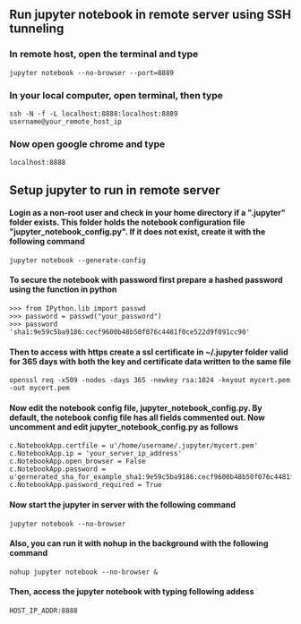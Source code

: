 ## Run jupyter notebook in remote server using SSH tunneling


### In remote host, open the terminal and type

 ```
 jupyter notebook --no-browser --port=8889
 ```
  
### In your local computer, open terminal, then type
  
 ```
 ssh -N -f -L localhost:8888:localhost:8889 username@your_remote_host_ip
 ``` 
  
### Now open google chrome and type
  
 ```
 localhost:8888
 ``` 

## Setup jupyter to run in remote server

#### Login as a non-root user and check in your home directory if a ".jupyter" folder exists. This folder holds the notebook configuration file "jupyter_notebook_config.py". If it does not exist, create it with the following command
	
 ```
 jupyter notebook --generate-config
 ```

#### To secure the notebook with password first prepare a hashed password using the function in python
	
 ```
 >>> from IPython.lib import passwd
 >>> password = passwd("your_password")
 >>> password
 'sha1:9e59c5ba9186:cecf9600b48b50f076c4481f0ce522d9f091cc90'
 ```

#### Then to access with https create a ssl certificate in ~/.jupyter folder valid for 365 days with both the key and certificate data written to the same file

 ```
 openssl req -x509 -nodes -days 365 -newkey rsa:1024 -keyout mycert.pem -out mycert.pem
 ```

 #### Now edit the notebook config file, jupyter_notebook_config.py. By default, the notebook config file has all fields commented out. Now uncomment and edit jupyter_notebook_config.py as follows

 ```
 c.NotebookApp.certfile = u'/home/username/.jupyter/mycert.pem'
 c.NotebookApp.ip = 'your_server_ip_address'
 c.NotebookApp.open_browser = False
 c.NotebookApp.password = u'gernerated_sha_for_example_sha1:9e59c5ba9186:cecf9600b48b50f076c4481f0ce522d9f091cc90'
 c.NotebookApp.password_required = True
 ```

 #### Now start the jupyter in server with the following command

 ```
 jupyter notebook --no-browser
 ```

 #### Also, you can run it with nohup in the background with the following command

 ```
 nohup jupyter notebook --no-browser &
 ```

 #### Then, access the jupyter notebook with typing following addess

 ```
 HOST_IP_ADDR:8888
 ```
